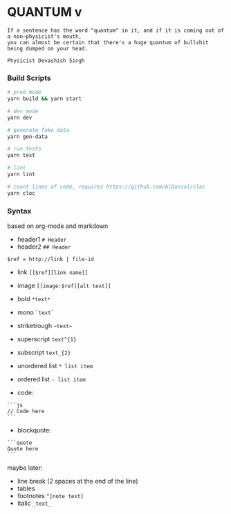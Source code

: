 # QUANTUM v

```
If a sentence has the word "quantum" in it, and if it is coming out of a non–physicist's mouth,
you can almost be certain that there's a huge quantum of bullshit being dumped on your head.

Physicist Devashish Singh
```

### Build Scripts

```sh
# prod mode
yarn build && yarn start

# dev mode
yarn dev

# generate fake data
yarn gen-data

# run tests
yarn test

# lint
yarn lint

# count lines of code, requires https://github.com/AlDanial/cloc
yarn cloc

```

### Syntax
based on org-mode and markdown

* header1 `# Header`
* header2 `## Header`


`$ref = http://link | file-id`

* link `[[$ref][link name]]`
* image `[[image:$ref][alt text]]`

* bold `*text*`
* mono `` `text` ``
* striketrough `~text~`
* superscript `text^{1}`
* subscript `text_{2}`

* unordered list `* list item`
* ordered list `- list item`

* code:
````
```js
// Code here
```
````

* blockquote:
````
```quote
Quote here
```
````


maybe later:
* line break (2 spaces at the end of the line)
* tables
* footnotes `^[note text]`
* italic `_text_`
